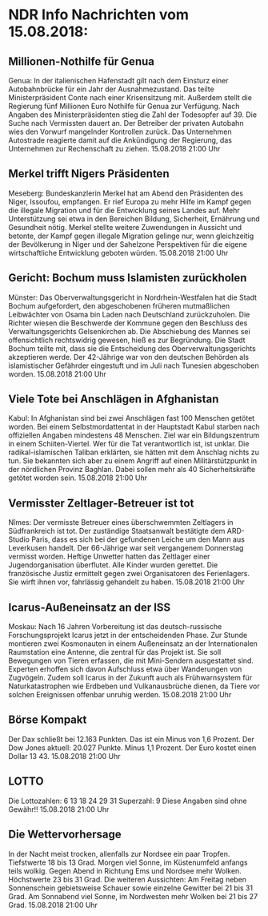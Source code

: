 # NDR Info Nachrichten vom 15.08.2018:


## Millionen-Nothilfe für Genua
Genua: In der italienischen Hafenstadt gilt nach dem Einsturz einer Autobahnbrücke für ein Jahr der Ausnahmezustand. Das teilte Ministerpräsident Conte nach einer Krisensitzung mit. Außerdem stellt die Regierung fünf Millionen Euro Nothilfe für Genua zur Verfügung. Nach Angaben des Ministerpräsidenten stieg die Zahl der Todesopfer auf 39. Die Suche nach Vermissten dauert an. Der Betreiber der privaten Autobahn wies den Vorwurf mangelnder Kontrollen zurück. Das Unternehmen Autostrade reagierte damit auf die Ankündigung der Regierung, das Unternehmen zur Rechenschaft zu ziehen. 15.08.2018 21:00 Uhr 

## Merkel trifft Nigers Präsidenten
Meseberg:  Bundeskanzlerin Merkel hat am Abend den Präsidenten des Niger, Issoufou, empfangen. Er rief Europa zu mehr Hilfe im Kampf gegen die illegale Migration und für die Entwicklung seines Landes auf. Mehr Unterstützung sei etwa in den Bereichen Bildung, Sicherheit, Ernährung und Gesundheit nötig. Merkel stellte weitere Zuwendungen in Aussicht und betonte, der Kampf gegen illegale Migration gelinge nur, wenn gleichzeitig der Bevölkerung in Niger und der Sahelzone Perspektiven für die eigene wirtschaftliche Entwicklung geboten würden. 15.08.2018 21:00 Uhr 

## Gericht: Bochum muss Islamisten zurückholen
Münster: Das Oberverwaltungsgericht in Nordrhein-Westfalen hat die Stadt Bochum aufgefordert, den abgeschobenen früheren mutmaßlichen Leibwächter von Osama bin Laden nach Deutschland zurückzuholen. Die Richter wiesen die Beschwerde der Kommune gegen den Beschluss des Verwaltungsgerichts Gelsenkirchen ab. Die Abschiebung des Mannes sei offensichtlich rechtswidrig gewesen, hieß es zur Begründung. Die Stadt Bochum teilte mit, dass sie die Entscheidung des Oberverwaltungsgerichts akzeptieren werde. Der 42-Jährige war von den deutschen Behörden als islamistischer Gefährder eingestuft und im Juli nach Tunesien abgeschoben worden. 15.08.2018 21:00 Uhr 

## Viele Tote bei Anschlägen in Afghanistan
Kabul: In Afghanistan sind bei zwei Anschlägen fast 100 Menschen getötet worden. Bei einem Selbstmordattentat in der Hauptstadt Kabul starben nach offiziellen Angaben mindestens 48 Menschen. Ziel war ein Bildungszentrum in einem Schiiten-Viertel. Wer für die Tat verantwortlich ist, ist unklar. Die radikal-islamischen Taliban erklärten, sie hätten mit dem Anschlag nichts zu tun. Sie bekannten sich aber zu einem Angriff auf einen Militärstützpunkt in der nördlichen Provinz Baghlan. Dabei sollen mehr als 40 Sicherheitskräfte getötet worden sein. 15.08.2018 21:00 Uhr 

## Vermisster Zeltlager-Betreuer ist tot
Nîmes: Der vermisste Betreuer eines überschwemmten Zeltlagers in Südfrankreich ist tot. Der zuständige Staatsanwalt bestätigte dem ARD-Studio Paris, dass es sich bei der gefundenen Leiche um den Mann aus Leverkusen handelt. Der 66-Jährige war seit vergangenem Donnerstag vermisst worden. Heftige Unwetter hatten das Zeltlager einer Jugendorganisation überflutet. Alle Kinder wurden gerettet. Die französische Justiz ermittelt gegen zwei Organisatoren des Ferienlagers. Sie wirft ihnen vor, fahrlässig gehandelt zu haben. 15.08.2018 21:00 Uhr 

## Icarus-Außeneinsatz an der ISS
Moskau: Nach 16 Jahren Vorbereitung ist das deutsch-russische Forschungsprojekt Icarus jetzt in der entscheidenden Phase. Zur Stunde montieren zwei Kosmonauten in einem Außeneinsatz an der Internationalen Raumstation eine Antenne, die zentral für das Projekt ist. Sie soll Bewegungen von Tieren erfassen, die mit Mini-Sendern ausgestattet sind. Experten erhoffen sich davon Aufschluss etwa über Wanderungen von Zugvögeln. Zudem soll Icarus in der Zukunft auch als Frühwarnsystem für Naturkatastrophen wie Erdbeben und Vulkanausbrüche dienen, da Tiere vor solchen Ereignissen offenbar unruhig werden. 15.08.2018 21:00 Uhr 

## Börse Kompakt
Der Dax schließt bei 12.163 Punkten. Das ist ein Minus von 1,6 Prozent. Der Dow Jones aktuell: 20.027 Punkte. Minus 1,1 Prozent. Der Euro kostet einen Dollar 13 43. 15.08.2018 21:00 Uhr 

## LOTTO
Die Lottozahlen:
6		13		18		24		29		31
Superzahl:		9 Diese Angaben sind ohne Gewähr!! 15.08.2018 21:00 Uhr 

## Die Wettervorhersage
In der Nacht meist trocken, allenfalls zur Nordsee ein paar Tropfen. Tiefstwerte 18 bis 13 Grad. Morgen viel Sonne, im Küstenumfeld anfangs teils wolkig. Gegen Abend in Richtung Ems und Nordsee mehr Wolken. Höchstwerte 23 bis 31 Grad. Die weiteren Aussichten: Am Freitag neben Sonnenschein gebietsweise Schauer sowie einzelne Gewitter bei 21 bis 31 Grad. Am Sonnabend viel Sonne, im Nordwesten mehr Wolken bei 21 bis 27 Grad. 15.08.2018 21:00 Uhr 
